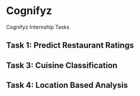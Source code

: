 # Cognifyz
Cognifyz Internship Tasks
## Task 1: Predict Restaurant Ratings 
## Task 3: Cuisine Classification
## Task 4: Location Based Analysis
